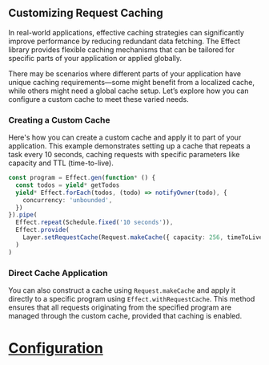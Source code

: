 ## Customizing Request Caching

In real-world applications, effective caching strategies can significantly improve performance by reducing redundant data fetching. The Effect library provides flexible caching mechanisms that can be tailored for specific parts of your application or applied globally.

There may be scenarios where different parts of your application have unique caching requirements—some might benefit from a localized cache, while others might need a global cache setup. Let’s explore how you can configure a custom cache to meet these varied needs.

### Creating a Custom Cache

Here's how you can create a custom cache and apply it to part of your application. This example demonstrates setting up a cache that repeats a task every 10 seconds, caching requests with specific parameters like capacity and TTL (time-to-live).

```ts showLineNumbers=false
const program = Effect.gen(function* () {
  const todos = yield* getTodos
  yield* Effect.forEach(todos, (todo) => notifyOwner(todo), {
    concurrency: 'unbounded',
  })
}).pipe(
  Effect.repeat(Schedule.fixed('10 seconds')),
  Effect.provide(
    Layer.setRequestCache(Request.makeCache({ capacity: 256, timeToLive: '60 minutes' }))
  )
)
```

### Direct Cache Application

You can also construct a cache using `Request.makeCache` and apply it directly to a specific program using `Effect.withRequestCache`. This method ensures that all requests originating from the specified program are managed through the custom cache, provided that caching is enabled.

# [Configuration](https://effect.website/docs/configuration/)
